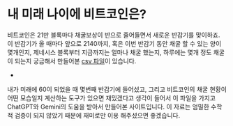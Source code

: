 # 내 미래 나이에 비트코인은?

비트코인은 21만 블록마다 채굴보상이 반으로 줄어들면서 새로운 반감기를 맞이하죠. 이 반감기가 올 때마다 앞으로 2140까지, 혹은 이번 반감기 동안 채굴 할 수 있는 양이 몇개인지, 제네시스 블록부터 지금까지는 얼마나 채굴 했는지, 하루에는 몇개 정도 채굴이 되는지 궁금해서 만들어본 [csv 파일](bitcoin-age/epochs.csv)이 있습니다.  

-  
내가 미래에 60이 되었을 때 몇번째 반감기에 들어섰고, 그리고 비트코인의 채굴 현황이 어떤 모습일지 계산하는 도구가 있으면 재밌겠다고 생각이 들어서 이 파일을 가지고 ChatGPT와 Gemini의 도움을 받아서 만들어본 사이트입니다. 이 자료는 엄밀한 수학적 검증이 되지 않았기 때문에 재미로만 이용 해주셨으면 좋겠습니다.
